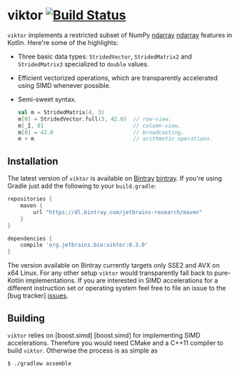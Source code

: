 viktor [![Build Status](https://travis-ci.org/JetBrains-Research/viktor.svg?branch=master)](https://travis-ci.org/JetBrains-Research/viktor)
======

`viktor` implements a restricted subset of NumPy [ndarray] [ndarray] features in
Kotlin. Here're some of the highlights:

* Three basic data types: `StridedVector`, `StridedMatrix2` and
  `StridedMatrix3` specialized to `double` values.
* Efficient vectorized operations, which are transparently accelerated
  using SIMD whenever possible.
* Semi-sweet syntax.

    ```kotlin
    val m = StridedMatrix(4, 3)
    m[0] = StridedVector.full(3, 42.0)  // row-view.
    m[_I, 0]                            // column-view.
    m[0] = 42.0                         // broadcasting.
    m + m                               // arithmetic operations.
    ```

[ndarray]: http://docs.scipy.org/doc/numpy/reference/arrays.ndarray.html

Installation
------------

The latest version of `viktor` is available on [Bintray] [bintray]. If you're using
Gradle just add the following to your `build.gradle`:

```gradle
repositories {
    maven {
        url "https://dl.bintray.com/jetbrains-research/maven"
    }
}

dependencies {
    compile 'org.jetbrains.bio:viktor:0.3.0'
}

```

[bintray]: https://bintray.com/jetbrains-research/maven/viktor/view

The version available on Bintray currently targets only SSE2 and AVX on x64
Linux. For any other setup `viktor` would transparently fall back to
pure-Kotlin implementations. If you are interested in SIMD accelerations for
a different instruction set or operating system feel free to file an issue
to the [bug tracker] [issues].

[issues]: https://github.com/JetBrains-Research/viktor/issues

Building
--------

`viktor` relies on [boost.simd] [boost.simd] for implementing SIMD
accelerations. Therefore you would need CMake and a C++11 compiler
to build `viktor`. Otherwise the process is as simple as

```bash
$ ./gradlew assemble
```
